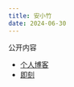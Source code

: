 ```yaml
---
title: 安小竹
date: 2024-06-30
---
```


公开内容

- [个人博客](https://idoubi.cc/)
- [即刻](https://web.okjike.com/u/3B63616F-E87A-4028-8B59-5A49DCC4E8CE)
